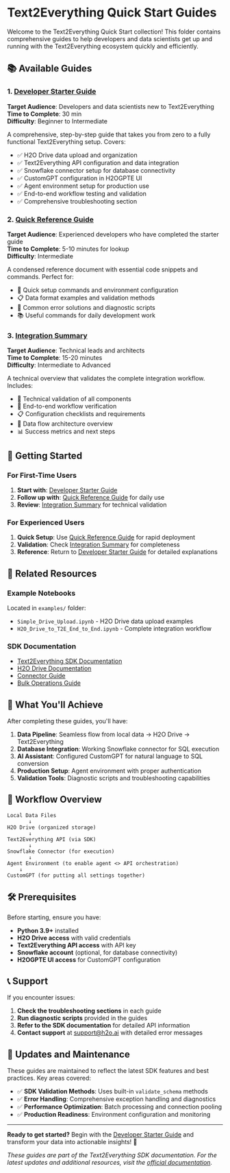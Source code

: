 # Text2Everything Quick Start Guides

Welcome to the Text2Everything Quick Start collection! This folder contains comprehensive guides to help developers and data scientists get up and running with the Text2Everything ecosystem quickly and efficiently.

## 📚 Available Guides

### 1. [Developer Starter Guide](developer-starter-guide.md)
**Target Audience**: Developers and data scientists new to Text2Everything  
**Time to Complete**: 30 min  
**Difficulty**: Beginner to Intermediate

A comprehensive, step-by-step guide that takes you from zero to a fully functional Text2Everything setup. Covers:

- ✅ H2O Drive data upload and organization
- ✅ Text2Everything API configuration and data integration
- ✅ Snowflake connector setup for database connectivity
- ✅ CustomGPT configuration in H2OGPTE UI
- ✅ Agent environment setup for production use
- ✅ End-to-end workflow testing and validation
- ✅ Comprehensive troubleshooting section

### 2. [Quick Reference Guide](quick-reference.md)
**Target Audience**: Experienced developers who have completed the starter guide  
**Time to Complete**: 5-10 minutes for lookup  
**Difficulty**: Intermediate

A condensed reference document with essential code snippets and commands. Perfect for:

- 🔧 Quick setup commands and environment configuration
- 📋 Data format examples and validation methods
- 🚨 Common error solutions and diagnostic scripts
- 📚 Useful commands for daily development work

### 3. [Integration Summary](integration-summary.md)
**Target Audience**: Technical leads and architects  
**Time to Complete**: 15-20 minutes  
**Difficulty**: Intermediate to Advanced

A technical overview that validates the complete integration workflow. Includes:

- 🔧 Technical validation of all components
- 🎯 End-to-end workflow verification
- 📋 Configuration checklists and requirements
- 🔄 Data flow architecture overview
- 📊 Success metrics and next steps

## 🚀 Getting Started

### For First-Time Users
1. **Start with**: [Developer Starter Guide](developer-starter-guide.md)
2. **Follow up with**: [Quick Reference Guide](quick-reference.md) for daily use
3. **Review**: [Integration Summary](integration-summary.md) for technical validation

### For Experienced Users
1. **Quick Setup**: Use [Quick Reference Guide](quick-reference.md) for rapid deployment
2. **Validation**: Check [Integration Summary](integration-summary.md) for completeness
3. **Reference**: Return to [Developer Starter Guide](developer-starter-guide.md) for detailed explanations

## 📁 Related Resources

### Example Notebooks
Located in `examples/` folder:
- `Simple_Drive_Upload.ipynb` - H2O Drive data upload examples
- `H2O_Drive_to_T2E_End_to_End.ipynb` - Complete integration workflow

### SDK Documentation
- [Text2Everything SDK Documentation](https://h2oai.github.io/text-2-everything-py/)
- [H2O Drive Documentation](https://docs.h2o.ai/h2o-drive/)
- [Connector Guide](../guides/connectors.md)
- [Bulk Operations Guide](../how-to/bulk_operations.md)

## 🎯 What You'll Achieve

After completing these guides, you'll have:

1. **Data Pipeline**: Seamless flow from local data → H2O Drive → Text2Everything
2. **Database Integration**: Working Snowflake connector for SQL execution
3. **AI Assistant**: Configured CustomGPT for natural language to SQL conversion
4. **Production Setup**: Agent environment with proper authentication
5. **Validation Tools**: Diagnostic scripts and troubleshooting capabilities

## 🔄 Workflow Overview

```
Local Data Files
       ↓
H2O Drive (organized storage)
       ↓
Text2Everything API (via SDK)
       ↓
Snowflake Connector (for execution)
       ↓
Agent Environment (to enable agent <> API orchestration)
    ↓
CustomGPT (for putting all settings together)
```

## 🛠️ Prerequisites

Before starting, ensure you have:

- **Python 3.9+** installed
- **H2O Drive access** with valid credentials
- **Text2Everything API access** with API key
- **Snowflake account** (optional, for database connectivity)
- **H2OGPTE UI access** for CustomGPT configuration

## 📞 Support

If you encounter issues:

1. **Check the troubleshooting sections** in each guide
2. **Run diagnostic scripts** provided in the guides
3. **Refer to the SDK documentation** for detailed API information
4. **Contact support** at support@h2o.ai with detailed error messages

## 🔄 Updates and Maintenance

These guides are maintained to reflect the latest SDK features and best practices. Key areas covered:

- ✅ **SDK Validation Methods**: Uses built-in `validate_schema` methods
- ✅ **Error Handling**: Comprehensive exception handling and diagnostics
- ✅ **Performance Optimization**: Batch processing and connection pooling
- ✅ **Production Readiness**: Environment configuration and monitoring

---

**Ready to get started?** Begin with the [Developer Starter Guide](developer-starter-guide.md) and transform your data into actionable insights! 🚀

*These guides are part of the Text2Everything SDK documentation. For the latest updates and additional resources, visit the [official documentation](https://h2oai.github.io/text-2-everything-py/).*


